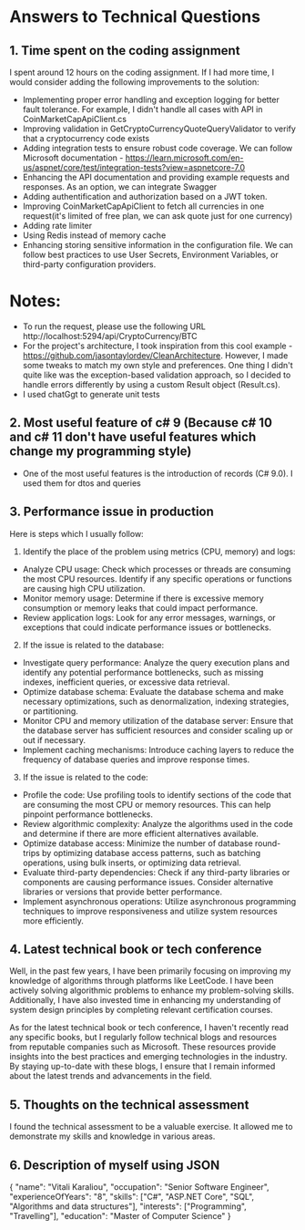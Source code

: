 # Answers to Technical Questions

## 1. Time spent on the coding assignment
I spent around 12 hours on the coding assignment. If I had more time, I would consider adding the following improvements to the solution:
- Implementing proper error handling and exception logging for better fault tolerance. For example, I didn't handle all cases with API in CoinMarketCapApiClient.cs
- Improving validation in GetCryptoCurrencyQuoteQueryValidator to verify that a cryptocurrency code exists
- Adding integration tests to ensure robust code coverage. We can follow Microsoft documentation - https://learn.microsoft.com/en-us/aspnet/core/test/integration-tests?view=aspnetcore-7.0
- Enhancing the API documentation and providing example requests and responses. As an option, we can integrate Swagger
- Adding authentification and authorization based on a JWT token.
- Improving CoinMarketCapApiClient to fetch all currencies in one request(it's limited of free plan, we can ask quote just for one currency)
- Adding rate limiter
- Using Redis instead of memory cache
- Enhancing storing sensitive information in the configuration file. We can follow best practices to use User Secrets, Environment Variables, or third-party configuration providers.

# Notes:
- To run the request, please use the following URL http://localhost:5294/api/CryptoCurrency/BTC
- For the project's architecture, I took inspiration from this cool example - https://github.com/jasontaylordev/CleanArchitecture. However, I made some tweaks to match my own style and preferences. One thing I didn't quite like was the exception-based validation approach, so I decided to handle errors differently by using a custom Result object (Result.cs).
- I used chatGgt to generate unit tests

## 2. Most useful feature of c# 9 (Because c# 10 and c# 11 don't have useful features which change my programming style)
- One of the most useful features is the introduction of records (C# 9.0). I used them for dtos and queries

## 3. Performance issue in production
Here is steps which I usually follow: 
1. Identify the place of the problem using metrics (CPU, memory) and logs:
- Analyze CPU usage: Check which processes or threads are consuming the most CPU resources. Identify if any specific operations or functions are causing high CPU utilization.
- Monitor memory usage: Determine if there is excessive memory consumption or memory leaks that could impact performance.
- Review application logs: Look for any error messages, warnings, or exceptions that could indicate performance issues or bottlenecks.
2. If the issue is related to the database:
- Investigate query performance: Analyze the query execution plans and identify any potential performance bottlenecks, such as missing indexes, inefficient queries, or excessive data retrieval.
- Optimize database schema: Evaluate the database schema and make necessary optimizations, such as denormalization, indexing strategies, or partitioning.
- Monitor CPU and memory utilization of the database server: Ensure that the database server has sufficient resources and consider scaling up or out if necessary.
- Implement caching mechanisms: Introduce caching layers to reduce the frequency of database queries and improve response times.
3. If the issue is related to the code:
- Profile the code: Use profiling tools to identify sections of the code that are consuming the most CPU or memory resources. This can help pinpoint performance bottlenecks.
- Review algorithmic complexity: Analyze the algorithms used in the code and determine if there are more efficient alternatives available.
- Optimize database access: Minimize the number of database round-trips by optimizing database access patterns, such as batching operations, using bulk inserts, or optimizing data retrieval.
- Evaluate third-party dependencies: Check if any third-party libraries or components are causing performance issues. Consider alternative libraries or versions that provide better performance.
- Implement asynchronous operations: Utilize asynchronous programming techniques to improve responsiveness and utilize system resources more efficiently.

## 4. Latest technical book or tech conference
Well, in the past few years, I have been primarily focusing on improving my knowledge of algorithms through platforms like LeetCode. I have been actively solving algorithmic problems to enhance my problem-solving skills. Additionally, I have also invested time in enhancing my understanding of system design principles by completing relevant certification courses.

As for the latest technical book or tech conference, I haven't recently read any specific books, but I regularly follow technical blogs and resources from reputable companies such as Microsoft. These resources provide insights into the best practices and emerging technologies in the industry. By staying up-to-date with these blogs, I ensure that I remain informed about the latest trends and advancements in the field.

## 5. Thoughts on the technical assessment
I found the technical assessment to be a valuable exercise. It allowed me to demonstrate my skills and knowledge in various areas.

## 6. Description of myself using JSON
{
"name": "Vitali Karaliou",
"occupation": "Senior Software Engineer",
"experienceOfYears": "8",
"skills": ["C#", "ASP.NET Core", "SQL", "Algorithms and data structures"],
"interests": ["Programming", "Travelling"],
"education": "Master of Computer Science"
}
